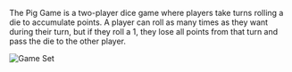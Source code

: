 The Pig Game is a two-player dice game where players take turns rolling a die to accumulate points. A player can roll as many times as they want during their turn, but if they roll a 1, they lose all points from that turn and pass the die to the other player.





![Game Set](https://github.com/user-attachments/assets/f07172d5-0cfd-4742-bab4-0821bd905d1e)
